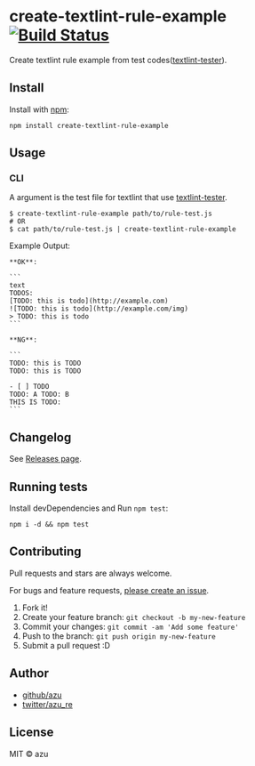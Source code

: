 # create-textlint-rule-example [![Build Status](https://travis-ci.org/textlint/create-textlint-rule-example.svg?branch=master)](https://travis-ci.org/textlint/create-textlint-rule-example)

Create textlint rule example from test codes([textlint-tester](https://github.com/textlint/textlint-tester "textlint-tester")).

## Install

Install with [npm](https://www.npmjs.com/):

    npm install create-textlint-rule-example

## Usage

### CLI

A argument is the test file for textlint that use [textlint-tester](https://github.com/textlint/textlint-tester "textlint-tester").

```shell-session
$ create-textlint-rule-example path/to/rule-test.js
# OR
$ cat path/to/rule-test.js | create-textlint-rule-example
```

Example Output:

    **OK**:
    
    ```
    text
    TODOS:
    [TODO: this is todo](http://example.com)
    ![TODO: this is todo](http://example.com/img)
    > TODO: this is todo
    ```
    
    **NG**:
    
    ```
    TODO: this is TODO
    TODO: this is TODO
                
    - [ ] TODO
    TODO: A TODO: B
    THIS IS TODO:
    ```


## Changelog

See [Releases page](https://github.com/textlint/create-textlint-rule-example/releases).

## Running tests

Install devDependencies and Run `npm test`:

    npm i -d && npm test

## Contributing

Pull requests and stars are always welcome.

For bugs and feature requests, [please create an issue](https://github.com/textlint/create-textlint-rule-example/issues).

1. Fork it!
2. Create your feature branch: `git checkout -b my-new-feature`
3. Commit your changes: `git commit -am 'Add some feature'`
4. Push to the branch: `git push origin my-new-feature`
5. Submit a pull request :D

## Author

- [github/azu](https://github.com/azu)
- [twitter/azu_re](https://twitter.com/azu_re)

## License

MIT © azu
